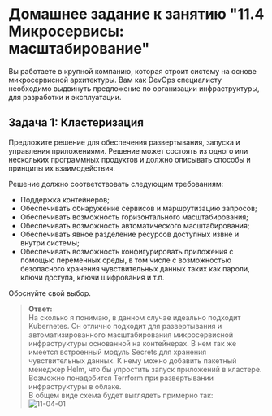 # Домашнее задание к занятию "11.4 Микросервисы: масштабирование"

Вы работаете в крупной компанию, которая строит систему на основе микросервисной архитектуры.
Вам как DevOps специалисту необходимо выдвинуть предложение по организации инфраструктуры, для разработки и эксплуатации.

## Задача 1: Кластеризация

Предложите решение для обеспечения развертывания, запуска и управления приложениями.
Решение может состоять из одного или нескольких программных продуктов и должно описывать способы и принципы их взаимодействия.

Решение должно соответствовать следующим требованиям:
- Поддержка контейнеров;
- Обеспечивать обнаружение сервисов и маршрутизацию запросов;
- Обеспечивать возможность горизонтального масштабирования;
- Обеспечивать возможность автоматического масштабирования;
- Обеспечивать явное разделение ресурсов доступных извне и внутри системы;
- Обеспечивать возможность конфигурировать приложения с помощью переменных среды, в том числе с возможностью безопасного хранения чувствительных данных таких как пароли, ключи доступа, ключи шифрования и т.п.

Обоснуйте свой выбор.

> **Ответ:**    
> На сколько я понимаю, в данном случае идеально подходит Kubernetes. Он отлично подходит для развертывания и автоматизированного масштабирования микросервисной инфраструктуры основанной на контейнерах. В нем так же имеется встроенный модуль Secrets для хранения чувствительных данных. К нему можно добавить пакетный менеджер Helm, что бы упростить запуск приложений в кластере. Возможно понадобится Terrform при развертывании инфраструктуры в облаке.     
> В общем виде схема будет выглядеть примерно так:    
> ![11-04-01](scheme1.png)

